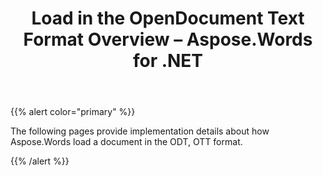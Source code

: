 ﻿---
title: Load in the OpenDocument Text Format Overview – Aspose.Words for .NET
articleTitle: Load in the OpenDocument Text Format Overview
linktitle: Load in the OpenDocument Text Format Overview
description: "Import ODT document using different load options."
type: docs
weight: 70
url: /net/load-in-the-opendocument-text-format-overview/
---

{{% alert color="primary" %}}

The following pages provide implementation details about how Aspose.Words load a document in the ODT, OTT format.

{{% /alert %}}
